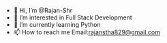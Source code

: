 - 👋 Hi, I’m @Rajan-Shr
- 👀 I’m interested in Full Stack Development
- 🌱 I’m currently learning Python
- 📫 How to reach me Email:rajanstha829@gmail.com

<!---
Rajan-Shr/Rajan-Shr is a ✨ special ✨ repository because its `README.md` (this file) appears on your GitHub profile.
You can click the Preview link to take a look at your changes.
--->
